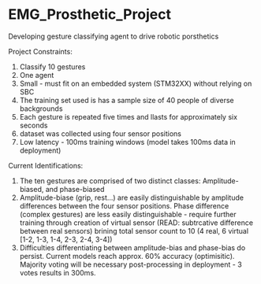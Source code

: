 # EMG_Prosthetic_Project
Developing gesture classifying agent to drive robotic porsthetics

Project Constraints:  
1. Classify 10 gestures
2. One agent
3. Small - must fit on an embedded system (STM32XX) without relying on SBC
4. The training set used is has a sample size of 40 people of diverse backgrounds
5. Each gesture is repeated five times and llasts for approximately six seconds
6. dataset was collected using four sensor positions
7. Low latency - 100ms training windows (model takes 100ms data in deployment)

Current Identifications:
1. The ten gestures are comprised of two distinct classes: Amplitude-biased, and phase-biased
2. Amplitude-biase (grip, rest...) are easily distinguishable by amplitude differences between the four sensor positions. Phase difference (complex gestures) are less easily distinguishable - require further training through creation of virtual sensor (READ: subtrcative difference between real sensors) brining total sensor count to 10 (4 real, 6 virtual [1-2, 1-3, 1-4, 2-3, 2-4, 3-4])
3. Difficulties differentiating between amplitude-bias and phase-bias do persist. Current models reach approx. 60% accuracy (optimisitic). Majority voting will be necessary post-processing in deployment - 3 votes results in 300ms.